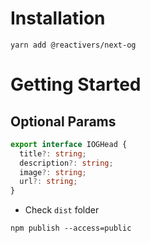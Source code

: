 # Installation

```
yarn add @reactivers/next-og
```

# Getting Started

## Optional Params

```ts
export interface IOGHead {
  title?: string;
  description?: string;
  image?: string;
  url?: string;
}
```

- Check `dist` folder

```
npm publish --access=public
```

